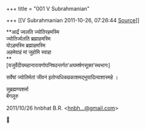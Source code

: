 +++
title = "001 V Subrahmanian"

+++
[[V Subrahmanian	2011-10-26, 07:26:44 [Source](https://groups.google.com/g/bvparishat/c/0BjLisn9v6E)]]



**आर्द्रं ज्वलति ज्योतिरहमस्मि   
ज्योतिर्ज्वलति ब्रह्माहमस्मि  
योऽहमस्मि ब्रह्माहमस्मि  
अहमेवाहं मां जुहोमि स्वाहा   
**  
\[यजुर्वेदीयमहानारायणोपनिषदन्तर्गत’अघमर्षणसूक्त’स्थभागः\]  
  
सर्वेषां ज्योतिर्मतां जीवनं इतोप्यधिकप्रकाशमद्भूयादित्याशास्महे ।  
  
सुब्रह्मण्यशर्मा  
बेंगलूरु  
  

2011/10/26 hnbhat B.R. \<[hnbh...@gmail.com]()\>



